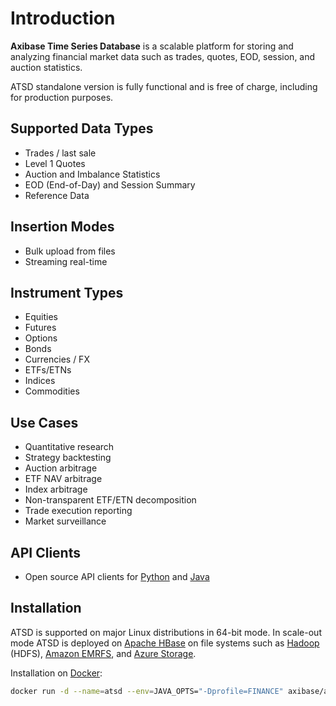 # Introduction

**Axibase Time Series Database** is a scalable platform for storing and analyzing financial market data such as trades, quotes, EOD, session, and auction statistics.

ATSD standalone version is fully functional and is free of charge, including for production purposes.

## Supported Data Types

* Trades / last sale
* Level 1 Quotes
* Auction and Imbalance Statistics
* EOD (End-of-Day) and Session Summary
* Reference Data

## Insertion Modes

* Bulk upload from files
* Streaming real-time

## Instrument Types

* Equities
* Futures
* Options
* Bonds
* Currencies / FX
* ETFs/ETNs
* Indices
* Commodities

## Use Cases

* Quantitative research
* Strategy backtesting
* Auction arbitrage
* ETF NAV arbitrage
* Index arbitrage
* Non-transparent ETF/ETN decomposition
* Trade execution reporting
* Market surveillance

## API Clients

* Open source API clients for [Python](https://github.com/axibase/atsd-api-python) and [Java](https://github.com/axibase/atsd-api-java) 

## Installation

ATSD is supported on major Linux distributions in 64-bit mode. In scale-out mode ATSD is deployed on [Apache HBase](https://hbase.apache.org/) on file systems such as [Hadoop](../installation/cloudera.md) (HDFS), [Amazon EMRFS](../installation/aws-emr-s3.md), and [Azure Storage](../installation/azure-hdinsight.md).

Installation on [Docker](../installation/docker.md):

```bash
docker run -d --name=atsd --env=JAVA_OPTS="-Dprofile=FINANCE" axibase/atsd:latest && docker logs -f atsd
```